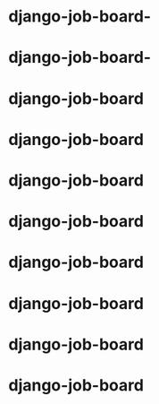 # django-job-board-
# django-job-board-
# django-job-board
# django-job-board
# django-job-board
# django-job-board
# django-job-board
# django-job-board
# django-job-board
# django-job-board
